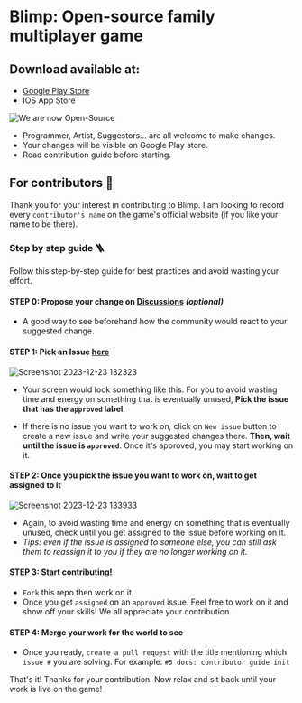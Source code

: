 # Blimp: Open-source family multiplayer game

## Download available at: 

* [Google Play Store](https://play.google.com/store/apps/details?id=com.Kaptis.BlimpShowdown&hl=en-US&ah=k4YdLJmHhJOVbjhGH28_i7w54Kc)
* IOS App Store

![We are now Open-Source](https://github.com/TungVietLe/Blimp-Showdown/assets/99946449/332c8755-427f-4a57-a9ad-a21646c91185)

* Programmer, Artist, Suggestors... are all welcome to make changes.
* Your changes will be visible on Google Play store.
* Read contribution guide before starting.

## For contributors 🔨

Thank you for your interest in contributing to Blimp. I am looking to record every `contributor's name` on the game's official website (if you like your name to be there). 

### Step by step guide 🪜

Follow this step-by-step guide for best practices and avoid wasting your effort.

#### STEP 0: Propose your change on [Discussions](https://github.com/TungVietLe/Blimp-Showdown/discussions) *(optional)* 
* A good way to see beforehand how the community would react to your suggested change.

#### STEP 1: Pick an Issue [here](https://github.com/TungVietLe/Blimp-Showdown/issues)

![Screenshot 2023-12-23 132323](https://github.com/TungVietLe/Blimp-Showdown/assets/99946449/423552a8-6f17-439f-b105-12e4ab3412a2)

* Your screen would look something like this. For you to avoid wasting time and energy on something that is eventually unused, **Pick the issue that has the `approved` label**.

* If there is no issue you want to work on, click on `New issue` button to create a new issue and write your suggested changes there. **Then, wait until the issue is `approved`**. Once it's approved, you may start working on it.

#### STEP 2: Once you pick the issue you want to work on, wait to get assigned to it

![Screenshot 2023-12-23 133933](https://github.com/TungVietLe/Blimp-Showdown/assets/99946449/3a645341-675d-4bae-8ef7-bbf5e0a2aa06)

* Again, to avoid wasting time and energy on something that is eventually unused, check until you get assigned to the issue before working on it.
* *Tips: even if the issue is assigned to someone else, you can still ask them to reassign it to you if they are no longer working on it.*

#### STEP 3: Start contributing!
* `Fork` this repo then work on it.
* Once you get `assigned` on an `approved` issue. Feel free to work on it and show off your skills! We all appreciate your contribution.

#### STEP 4: Merge your work for the world to see

* Once you ready, `create a pull request` with the title mentioning which `issue #` you are solving. For example: `#5 docs: contributor guide init`

That's it! Thanks for your contribution. Now relax and sit back until your work is live on the game!


  


